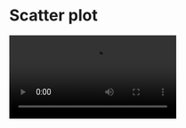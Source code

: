 # Scatter plot


<video controls>
    <source src="https://user-images.githubusercontent.com/1765949/166243155-3a4a4c18-be84-42d9-a237-135a9ad392b0.mp4" type="video/mp4">
</video>
